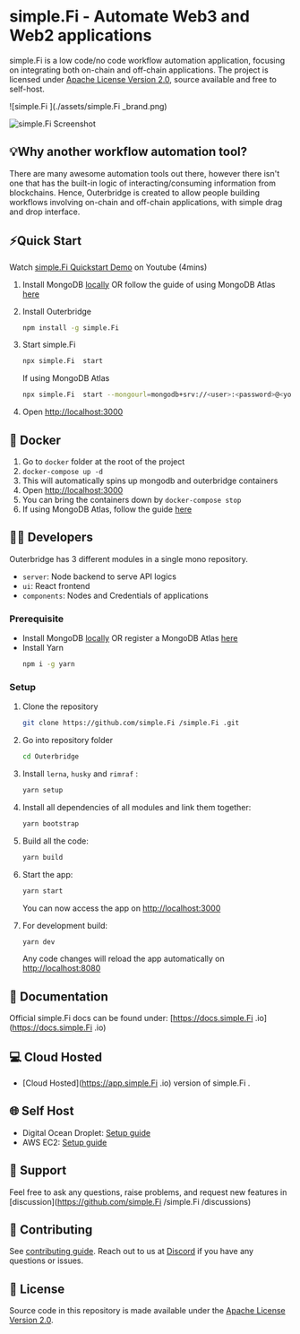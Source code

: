 <!-- markdownlint-disable MD030 -->

# simple.Fi - Automate Web3 and Web2 applications

simple.Fi  is a low code/no code workflow automation application, focusing on integrating both on-chain and off-chain applications. The project is licensed under [Apache License Version 2.0](LICENSE.md), source available and free to self-host.

![simple.Fi ](./assets/simple.Fi _brand.png)

![simple.Fi  Screenshot](https://raw.githubusercontent.com/fruitbox12/simply.fi/e838798fe04e760ad907ba7a9627e8bf06643e79/packages/ui/src/assets/download.png)

## 💡Why another workflow automation tool?

There are many awesome automation tools out there, however there isn't one that has the built-in logic of interacting/consuming information from blockchains. Hence, Outerbridge is created to allow people building workflows involving on-chain and off-chain applications, with simple drag and drop interface.

## ⚡Quick Start

Watch [simple.Fi  Quickstart Demo](https://www.youtube.com/watch?v=x-AfrkKvZ4M) on Youtube (4mins)

1. Install MongoDB [locally](https://www.mongodb.com/docs/manual/administration/install-community/) OR follow the guide of using MongoDB Atlas [here](https://docs.outerbridge.io/get-started#mongodb-atlas)
2. Install Outerbridge
    ```bash
    npm install -g simple.Fi 
    ```
3. Start simple.Fi 

    ```bash
    npx simple.Fi  start
    ```

    If using MongoDB Atlas

    ```bash
    npx simple.Fi  start --mongourl=mongodb+srv://<user>:<password>@<your-cluster>.mongodb.net/outerbridge?retryWrites=true&w=majority
    ```

4. Open [http://localhost:3000](http://localhost:3000)

## 🐳 Docker

1. Go to `docker` folder at the root of the project
2. `docker-compose up -d`
3. This will automatically spins up mongodb and outerbridge containers
4. Open [http://localhost:3000](http://localhost:3000)
5. You can bring the containers down by `docker-compose stop`
6. If using MongoDB Atlas, follow the guide [here](https://docs.outerbridge.io/get-started#-docker)

## 👨‍💻 Developers

Outerbridge has 3 different modules in a single mono repository.

-   `server`: Node backend to serve API logics
-   `ui`: React frontend
-   `components`: Nodes and Credentials of applications

### Prerequisite

-   Install MongoDB [locally](https://www.mongodb.com/docs/manual/administration/install-community/) OR register a MongoDB Atlas [here](https://www.mongodb.com/atlas/database)
-   Install Yarn
    ```bash
    npm i -g yarn
    ```

### Setup

1. Clone the repository

    ```bash
    git clone https://github.com/simple.Fi /simple.Fi .git
    ```

2. Go into repository folder

    ```bash
    cd Outerbridge
    ```

3. Install `lerna`, `husky` and `rimraf` :

    ```bash
    yarn setup
    ```

4. Install all dependencies of all modules and link them together:

    ```bash
    yarn bootstrap
    ```

5. Build all the code:

    ```bash
    yarn build
    ```

6. Start the app:

    ```bash
    yarn start
    ```

    You can now access the app on [http://localhost:3000](http://localhost:3000)

7. For development build:

    ```bash
    yarn dev
    ```

    Any code changes will reload the app automatically on [http://localhost:8080](http://localhost:8080)

## 📖 Documentation

Official simple.Fi  docs can be found under: [https://docs.simple.Fi .io](https://docs.simple.Fi .io)

## 💻 Cloud Hosted

-   [Cloud Hosted](https://app.simple.Fi .io) version of simple.Fi .

## 🌐 Self Host

-   Digital Ocean Droplet: [Setup guide](https://gist.github.com/HenryHengZJ/93210d43d655b4172ee50794ce473b62)
-   AWS EC2: [Setup guide](https://gist.github.com/HenryHengZJ/627cec19671664a88754c7e383232dc8)

## 🙋 Support

Feel free to ask any questions, raise problems, and request new features in [discussion](https://github.com/simple.Fi /simple.Fi /discussions)

## 🙌 Contributing

See [contributing guide](CONTRIBUTING.md). Reach out to us at [Discord](https://discord.gg/simple.Fi ) if you have any questions or issues.

## 📄 License

Source code in this repository is made available under the [Apache License Version 2.0](LICENSE.md).
